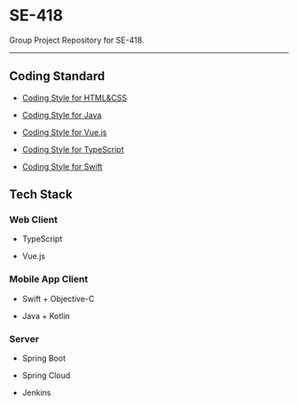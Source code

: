 # SE-418

Group Project Repository for SE-418.

---

## Coding Standard

- [Coding Style for HTML&CSS](CodingStandard/Coding-Style-for-HTML&CSS.md)

- [Coding Style for Java](CodingStandard/Coding-Style-for-Java.md)

- [Coding Style for Vue.js](CodingStandard/Coding-Style-for-Vue.md)

- [Coding Style for TypeScript](CodingStandard/Coding-Style-for-TypeScript.md)

- [Coding Style for Swift](CodingStandard/Coding-Style-for-Swift.md)

## Tech Stack

### Web Client

- TypeScript

- Vue.js

### Mobile App Client

- Swift + Objective-C

- Java + Kotlin

### Server

- Spring Boot

- Spring Cloud

- Jenkins
